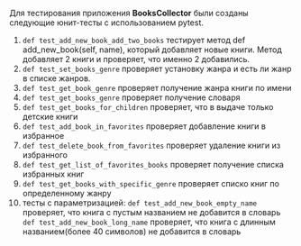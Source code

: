 Для тестирования приложения **BooksCollector** были созданы следующие юнит-тесты с использованием pytest.

1) `def test_add_new_book_add_two_books` тестирует метод def add_new_book(self, name), который добавляет новые книги.
Метод добавляет 2 книги и проверяет, что именно 2 добавились.
2) `def test_set_books_genre` проверяет установку жанра и есть ли жанр в списке жанров. 
3) `def test_get_book_genre` проверяет получение жанра книги по имени
4) `def test_get_books_genre` проверяет получение словаря 
5) `def test_get_books_for_children` проверяет, что в выдаче только детские книги
6) `def test_add_book_in_favorites` проверяет добавление книги в избранное
7) `def test_delete_book_from_favorites` проверяет удаление книги из избранного
8) `def test_get_list_of_favorites_books` проверяет получение списка избранных книг
9) `def test_get_books_with_specific_genre` проверяет списко книг по определенному жанру
10) тесты с параметризацией:
`def test_add_new_book_empty_name` проверяет, что книга с пустым названием не добавится в словарь
`def test_add_new_book_long_name` проверяет, что книга с длинным названием(более 40 символов) не добавится в словарь
